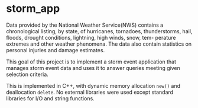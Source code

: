 # storm_app
Data provided by the National Weather Service(NWS) contains a chronological listing, by state, of hurricanes, tornadoes, thunderstorms, hail, floods, drought conditions, lightning, high winds, snow, tem- perature extremes and other weather phenomena. The data also contain statistics on personal injuries and damage estimates. 

This goal of this project is to implement a storm event application that manages storm event data and uses it to answer queries meeting given selection criteria.

This is implemented in C++, with dynamic memory allocation `new()` and deallocation `delete`. No external libraries were used except standard libraries for I/O and string functions.
